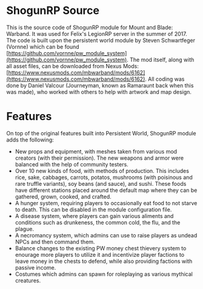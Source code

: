 # ShogunRP Source

This is the source code of ShogunRP module for Mount and Blade: Warband. It was used for Felix's LegionRP server in the summer of 2017. The code is built upon the persistent world module by Steven Schwartfeger (Vornne) which can be found [https://github.com/vornne/pw_module_system](https://github.com/vornne/pw_module_system). The mod itself, along with all asset files, can be downloaded from Nexus Mods: [https://www.nexusmods.com/mbwarband/mods/6162](https://www.nexusmods.com/mbwarband/mods/6162). All coding was done by Daniel Valcour (Journeyman, known as Ramaraunt back when this was made), who worked with others to help with artwork and map design.

# Features

On top of the original features built into Persistent World, ShogunRP module adds the following:

* New props and equipment, with meshes taken from various mod creators (with their permission). The new weapons and armor were balanced with the help of community testers.
* Over 10 new kinds of food, with methods of production. This includes rice, sake, cabbages, carrots, potatos, mushrooms (with poisinous and rare truffle variants), soy beans (and sauce), and sushi. These foods have different stations placed around the default map where they can be gathered, grown, cooked, and crafted.
* A hunger system, requiring players to occasionally eat food to not starve to death. This can be disabled in the module configuration file.
* A disease system, where players can gain various aliments and conditions such as drunkeness, the common cold, the flu, and the plague.
* A necromancy system, which admins can use to raise players as undead NPCs and then command them.
* Balance changes to the existing PW money chest thievery system to enourage more players to utilize it and incentivize player factions to leave money in the chests to defend, while also providing factions with passive income.
* Costumes which admins can spawn for roleplaying as various mythical creatures.